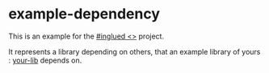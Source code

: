 # example-dependency
This is an example for the [#inglued <>](https://github.com/header-only/inglued) project.

It represents a library depending on others, that an example library of yours : [your-lib](https://github.com/header-only/example-your-lib) depends on.
